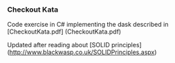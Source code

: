 ### Checkout Kata

Code exercise in C# implementing the dask described in [CheckoutKata.pdf] (CheckoutKata.pdf)

Updated after reading about [SOLID principles] (http://www.blackwasp.co.uk/SOLIDPrinciples.aspx)
